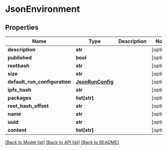 # JsonEnvironment


## Properties
Name | Type | Description | Notes
------------ | ------------- | ------------- | -------------
**description** | **str** |  | [optional] 
**published** | **bool** |  | [optional] 
**roothash** | **str** |  | [optional] 
**size** | **str** |  | [optional] 
**default_run_configuration** | [**JsonRunConfig**](JsonRunConfig.md) |  | [optional] 
**ipfs_hash** | **str** |  | [optional] 
**packages** | **list[str]** |  | [optional] 
**root_hash_offset** | **str** |  | [optional] 
**name** | **str** |  | [optional] 
**uuid** | **str** |  | [optional] 
**content** | **list[str]** |  | [optional] 

[[Back to Model list]](../README.md#documentation-for-models) [[Back to API list]](../README.md#documentation-for-api-endpoints) [[Back to README]](../README.md)


